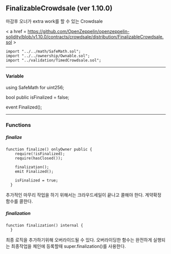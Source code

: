 ## FinalizableCrowdsale (ver 1.10.0)

마감후 오너가 extra work를 할 수 있는 Crowdsale

< a href = https://github.com/OpenZeppelin/openzeppelin-solidity/blob/v1.10.0/contracts/crowdsale/distribution/FinalizableCrowdsale.sol >

````
import "../../math/SafeMath.sol";
import "../../ownership/Ownable.sol";
import "../validation/TimedCrowdsale.sol";
````

------



#### Variable

using SafeMath for uint256;

bool public isFinalized = false;



event Finalized(); 

------



### Functions



##### finalize 

````
function finalize() onlyOwner public {
    require(!isFinalized);
    require(hasClosed());

    finalization();
    emit Finalized();

    isFinalized = true;
  }
````

추가적인 마무리 작업을 하기 위해서는 크라우드세일이 끝나고 콜해야 한다. 계약확정 함수를 콜한다.



##### finalization

````
function finalization() internal {
  }
````

최종 로직을 추가하기위해 오버라이드될 수 있다. 오버라이딩한 함수는 완전하게 실행되는 최종작업을  체인에 등록할때 super.finalization()를 사용한다.